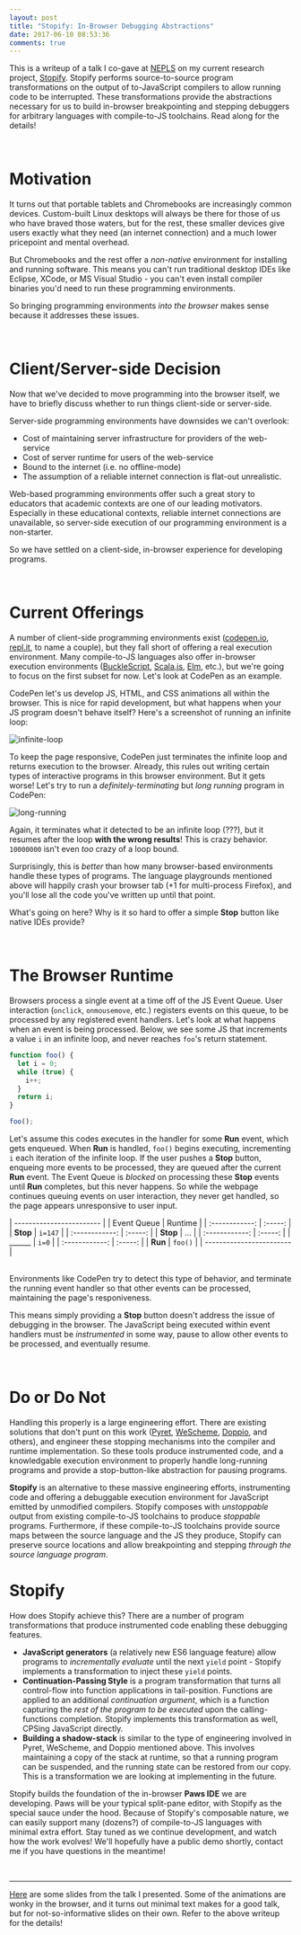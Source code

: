 ```yaml
---
layout: post
title: "Stopify: In-Browser Debugging Abstractions"
date: 2017-06-10 08:53:36
comments: true
---
```


This is a writeup of a talk I co-gave at
[NEPLS](http://www.nepls.org/Events/31/) on my current research project,
[Stopify](http://github.com/plasma-umass/Stopify). Stopify performs source-to-source
program transformations on the output of to-JavaScript compilers to allow
running code to be interrupted. These transformations provide the abstractions
necessary for us to build in-browser breakpointing and stepping debuggers for
arbitrary languages with compile-to-JS toolchains. Read along for the details!

<br />

Motivation
===

It turns out that portable tablets and Chromebooks are increasingly common
devices. Custom-built Linux desktops will always be there for those of us who
have braved those waters, but for the rest, these smaller devices give users
exactly what they need (an internet connection) and a much lower pricepoint and
mental overhead.

But Chromebooks and the rest offer a _non-native_ environment for installing and
running software. This means you can't run traditional desktop IDEs like
Eclipse, XCode, or MS Visual Studio - you can't even install compiler binaries
you'd need to run these programming environments.

So bringing programming environments _into the browser_ makes sense because it
addresses these issues.

<br />

Client/Server-side Decision
===

Now that we've decided to move programming into the browser itself, we have to
briefly discuss whether to run things client-side or server-side.

Server-side programming environments have downsides we can't overlook:
 - Cost of maintaining server infrastructure for providers of the web-service
 - Cost of server runtime for users of the web-service
 - Bound to the internet (i.e. no offline-mode)
 - The assumption of a reliable internet connection is flat-out unrealistic.

Web-based programming environments offer such a great story to educators that
academic contexts are one of our leading motivators. Especially in these
educational contexts, reliable internet connections are unavailable, so
server-side execution of our programming environment is a non-starter.

So we have settled on a client-side, in-browser experience for developing
programs.

<br />

Current Offerings
===

A number of client-side programming environments exist
([codepen.io](https://codepen.io), [repl.it](https://repl.it), to name a
couple), but they fall short of offering a real execution environment. Many
compile-to-JS languages also offer in-browser execution environments
([BuckleScript](http://bloomberg.github.io/bucklescript/js-demo/),
[Scala.js](https://scalafiddle.io/), [Elm](http://elm-lang.org/try), etc.), but
we're going to focus on the first subset for now. Let's look at CodePen as an
example.

CodePen let's us develop JS, HTML, and CSS animations all within the browser.
This is nice for rapid development, but what happens when your JS program
doesn't behave itself? Here's a screenshot of running an infinite loop:

![infinite-loop](/images/codepen-infinite-loop.png)

To keep the page responsive, CodePen just terminates the infinite loop and
returns execution to the browser. Already, this rules out writing certain types
of interactive programs in this browser environment. But it gets worse! Let's
try to run a _definitely-terminating_ but _long running_ program in CodePen:

![long-running](/images/codepen-long-running.png)

Again, it terminates what it detected to be an infinite loop (???), but it
resumes after the loop **with the wrong results**! This is crazy behavior.
`10000000` isn't even _too_ crazy of a loop bound.

Surprisingly, this is _better_ than how many browser-based environments handle
these types of programs. The language playgrounds mentioned above will happily
crash your browser tab (+1 for multi-process Firefox), and you'll lose all the
code you've written up until that point.

What's going on here? Why is it so hard to offer a simple **Stop** button like
native IDEs provide?

<br />

The Browser Runtime
===

Browsers process a single event at a time off of the JS Event Queue. User
interaction (`onclick`, `onmousemove`, etc.) registers events on this queue, to
be processed by any registered event handlers. Let's look at what happens when
an event is being processed. Below, we see some JS that increments a value `i`
in an infinite loop, and never reaches `foo`'s return statement.

```js
function foo() {
  let i = 0;
  while (true) {
    i++;
  }
  return i;
}

foo();
```

Let's assume this codes executes in the handler for some **Run** event, which
gets enqueued. When **Run** is handled, `foo()` begins executing, incrementing
`i` each iteration of the infinite loop. If the user pushes a **Stop** button,
enqueing more events to be processed, they are queued after the current **Run**
event. The Event Queue is _blocked_ on processing these **Stop** events until
**Run** completes, but this never happens. So while the webpage continues
queuing events on user interaction, they never get handled, so the page appears
unresponsive to user input.

| ------------------------ |
|   Event Queue  | Runtime |
| :------------: | :-----: |
|    **Stop**    | `i=147` |
| :------------: | :-----: |
|    **Stop**    |   ...   |
| :------------: | :-----: |
|  \_\_\_\_\_\_  |  `i=0`  |
| :------------: | :-----: |
|    **Run**     | `foo()` |
| ------------------------ |

<br />
Environments like CodePen try to detect this type of behavior, and terminate the
running event handler so that other events can be processed, maintaining the
page's responiveness.

This means simply providing a **Stop** button doesn't address the issue of
debugging in the browser. The JavaScript being executed within event handlers
must be _instrumented_ in some way, pause to allow other events to be processed,
and eventually resume.

<br />

Do or Do Not
===

Handling this properly is a large engineering effort. There are existing
solutions that don't punt on this work ([Pyret](http://code.pyret.org),
[WeScheme](http://wescheme.org), [Doppio](http://plasma-umass.github.io/doppio-demo/),
and others), and engineer these stopping mechanisms into the compiler and
runtime implementation. So these tools produce instrumented code, and a
knowledgable execution environment to properly handle long-running programs and
provide a stop-button-like abstraction for pausing programs.

**Stopify** is an alternative to these massive engineering efforts,
instrumenting code and offering a debuggable execution environment for
JavaScript emitted by unmodified compilers. Stopify composes with _unstoppable_
output from existing compile-to-JS toolchains to produce _stoppable_ programs.
Furthermore, if these compile-to-JS toolchains provide source maps between the
source language and the JS they produce, Stopify can preserve source locations
and allow breakpointing and stepping _through the source language program_.

Stopify
===

How does Stopify achieve this? There are a number of program transformations
that produce instrumented code enabling these debugging features.
 - **JavaScript generators** (a relatively new ES6 language feature) allow
   programs to _incrementally evaluate_ until the next `yield` point - Stopify
   implements a transformation to inject these `yield` points.
 - **Continuation-Passing Style** is a program transformation that turns all
   control-flow into function applications in tail-position. Functions are
   applied to an additional _continuation argument_, which is a function
   capturing the _rest of the program to be executed_ upon the calling-functions
   completion. Stopify implements this transformation as well, CPSing JavaScript
   directly.
 - **Building a shadow-stack** is similar to the type of engineering involved in
   Pyret, WeScheme, and Doppio mentioned above. This involves maintaining a copy
   of the stack at runtime, so that a running program can be suspended, and the
   running state can be restored from our copy. This is a transformation we are
   looking at implementing in the future.

Stopify builds the foundation of the in-browser **Paws IDE** we are developing.
Paws will be your typical split-pane editor, with Stopify as the special sauce
under the hood. Because of Stopify's composable nature, we can easily support
many (dozens?) of compile-to-JS languages with minimal extra effort. Stay tuned
as we continue development, and watch how the work evolves! We'll hopefully have
a public demo shortly, contact me if you have questions in the meantime!

<br />

---

[Here](/Stopify-NEPLS) are some slides from the talk I presented. Some of the
animations are wonky in the browser, and it turns out minimal text makes for a
good talk, but for not-so-informative slides on their own. Refer to the above
writeup for the details!
